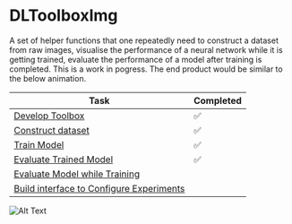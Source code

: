 # DLToolboxImg



A set of helper functions that one repeatedly need to construct a dataset from raw images, visualise the performance of a neural network while it is getting trained, evaluate the performance of a model after training is completed. 
This is a work in pogress. The end product would be similar to the below animation. 



|  **Task**                                              |  **Completed**
|-------------------------------------------------------|--------------------
[Develop Toolbox](https://github.com/x110/DLToolboxImg/blob/master/DLToolboxImg.ipynb)            |:white_check_mark:
[Construct dataset](https://github.com/x110/DLToolboxImg/blob/master/NodueSegmentation.ipynb)                                    |:white_check_mark:
[Train Model](https://github.com/x110/DLToolboxImg/blob/master/NoduleSegmentationModel.ipynb)                                    |:white_check_mark:
[Evaluate Trained Model](https://github.com/x110/DLToolboxImg/blob/master/Evaluate_trained_model.ipynb)                                    |:white_check_mark:
[Evaluate Model while Training]()                                    |
[Build interface to Configure Experiments]()                                    |

![Alt Text](https://raw.githubusercontent.com/x110/DLToolboxImg/master/Chest_Cavity.gif)


<!--
##  Check the most recent notebook [here](https://github.com/x110/DLToolboxImg/blob/master/DLToolboxImg_3.ipynb)                                    |:white_check_mark:
)
|  **Task**                                              |  **Completed**
|-------------------------------------------------------|--------------------
[Download dataset](https://github.com/x110/DLToolboxImg/blob/master/DL_02_PreProcessing/download_dataset.ipynb)            |:white_check_mark:
[Read DICOM data](https://github.com/x110/DLToolboxImg/blob/master/DL_002_load_data.ipynb)                                    |:white_check_mark:
[Split data to train, validate, and test](https://github.com/x110/DLToolboxImg/blob/master/DL_003_filter_nodules_by_diameter.ipynb)              |  :white_check_mark:
[Filter data by nodule size](https://github.com/x110/DLToolboxImg/blob/master/DL_003_filter_nodules_by_diameter.ipynb)              |  :white_check_mark:
[Distribution of nodule diameter](https://github.com/x110/DLToolboxImg/blob/master/DL_003_filter_nodules_by_diameter.ipynb)              |  :white_check_mark:
[Preprocessing:convert to HU units](https://github.com/x110/DLToolboxImg/blob/master/DL_004_Preprocessing_convert_to_Hounsfields_Unit.ipynb)              |  :white_check_mark:
[Preprocessing:Resample scans to uniform resolution](https://github.com/x110/DLToolboxImg/blob/master/DL_005_Preprocessing_resample_to_new_resolution.ipynb)              |  :white_check_mark:
[Distribution of original scan resolutions](https://github.com/x110/DLToolboxImg/blob/master/DL_005_Preprocessing_resample_to_new_resolution.ipynb)              |  :white_check_mark:
[Preprocessing: Normalization](https://github.com/x110/DLToolboxImg/blob/master/DL_006_Preprocessing_Normalization.ipynb)              |  :white_check_mark:
[Find center of nodules](https://github.com/x110/DLToolboxImg/blob/master/DL_008_find_nodule_center.ipynb)              |  :white_check_mark:
[Find center of nodules and bounding box](https://github.com/x110/DLToolboxImg/blob/master/DL_009_find_bbox.ipynb)              |  :white_check_mark:
[Find boolean mask for all nodules in scan](https://github.com/x110/DLToolboxImg/blob/master/DL_009_find_bbox.ipynb)              |  :white_check_mark:
[Find boolean mask for lung in scan](https://github.com/x110/DLToolboxImg/blob/master/DL_010_create_lung_mask.ipynb)              |  :white_check_mark:
[Extract small 3d patches from 3-D images](https://github.com/x110/DLToolboxImg/blob/master/DL_02_PatchesExtraction3DImage.ipynb)              |  :white_check_mark:
[Evaluate Model 1](https://github.com/x110/DLToolboxImg/blob/master/DL_01_EvaluateModel.ipynb)              |  :white_check_mark:
[Evaluate Model 2](https://github.com/x110/DLToolboxImg/blob/master/DL_02_EvaluateModel.ipynb)              |  :white_check_mark:
[Train from random weights initializatoin]()              |  
[Resume training from last check point]()              |  
[Visualize model every 50 epochs]()              |  
[Visualize performance on a single full CT-scan]()              |  

--> 

